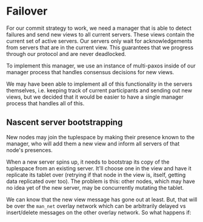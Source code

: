 # Failover
For our commit strategy to work, we need a manager that is able to detect failures and
send new views to all current servers. These views contain the current set of active servers.
Our servers only wait for acknowledgements from servers that are in the current view. This
guarantees that we progress through our protocol and are never deadlocked. 

To implement this manager, we use an instance of multi-paxos inside of our manager process
that handles consensus decisions for new views.

We may have been able to implement all of this functionality in the servers themselves, i.e.
keeping track of current participants and sending out new views, but we decided that it
would be easier to have a single manager process that handles all of this.

## Nascent server bootstrapping

New nodes may join the tuplespace by making their presence known to the
manager, who will add them a new view and inform all servers of that node's
presences.

When a new server spins up, it needs to bootstrap its copy of the tuplespace
from an existing server.  It'll choose one in the view and have it replicate
its tablet over (retrying if that node in the view is, itself, getting data
replicated over too).  The problem is this:  other nodes, which may have no
idea yet of the new server, may be concurrently mutating the tablet.

We can know that the new view message has gone out at least.  But, that will be
over the `man_net` overlay network which can be arbitrarily delayed vs
insert/delete messages on the other overlay network.  So what happens if:

